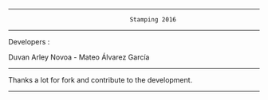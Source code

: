 ___________________________________________________________________________________________


                                    
                                      Stamping 2016
                                              
                                              
___________________________________________________________________________________________


Developers : 

Duvan Arley Novoa - 
Mateo Álvarez García

____________________________________________________________________________________________


Thanks a lot for fork and contribute to the development.
____________________________________________________________________________________________
